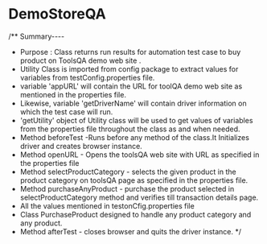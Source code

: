 # DemoStoreQA

/** Summary----
 * Purpose : Class returns run results for automation test case to buy product on ToolsQA demo web site . 
 * Utility Class is imported from config package to extract values for variables from testConfig.properties file.
 * variable 'appURL' will contain the URL for toolQA demo web site as mentioned in the properties file. 
 * Likewise, variable 'getDriverName' will contain driver information on which the test case will run.
 * 'getUtility' object of Utility class will be used to get values of variables from the properties file throughout the class as and when needed.
 * Method beforeTest -Runs before any method of the class.It Initializes driver and creates browser instance.
 * Method openURL - Opens the toolsQA web site with URL as specified in the properties file
 * Method selectProductCategory - selects the given product in the product category on toolsQA page as specified in the properties file.
 * Method purchaseAnyProduct - purchase the product selected in selectProductCategory method and verifies till transaction details page.
 * All the values mentioned in testonCfig.properties file
 * Class PurchaseProduct designed to handle any product category and any product.
 * Method afterTest - closes browser and quits the driver instance.
 */
